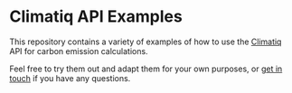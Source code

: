 # Climatiq API Examples

This repository contains a variety of examples of how to use the [Climatiq](https://www.climatiq.io/) API for carbon emission calculations.

Feel free to try them out and adapt them for your own purposes, or [get in touch](https://www.climatiq.io/contact-us) if you have any questions.
